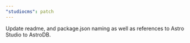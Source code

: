 ```yaml
---
"studiocms": patch
---
```


Update readme, and package.json naming as well as references to Astro Studio to AstroDB.
